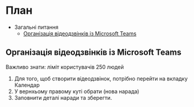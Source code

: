 # План
- Загальні питання
    - [Організація відеодзвінків із Microsoft Teams](#організація-відеодзвінків-із-microsoft-teams)

## Організація відеодзвінків із Microsoft Teams 
Важливо знати: ліміт користувачів 250 людей
1. Для того, щоб створити відеодзвінок, потрібно перейти на вкладку Календар
2. У вернхьому правому куті обрати (нова нарада)
3. Заповнити деталі наради та зберегти.


